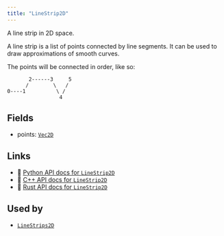 ```yaml
---
title: "LineStrip2D"
---
```


A line strip in 2D space.

A line strip is a list of points connected by line segments. It can be used to draw
approximations of smooth curves.

The points will be connected in order, like so:
```text
       2------3     5
      /        \   /
0----1          \ /
                 4
```

## Fields

* points: [`Vec2D`](../datatypes/vec2d.md)

## Links
 * 🐍 [Python API docs for `LineStrip2D`](https://ref.rerun.io/docs/python/stable/common/components#rerun.components.LineStrip2D)
 * 🌊 [C++ API docs for `LineStrip2D`](https://ref.rerun.io/docs/cpp/stable/structrerun_1_1components_1_1LineStrip2D.html?speculative-link)
 * 🦀 [Rust API docs for `LineStrip2D`](https://docs.rs/rerun/latest/rerun/components/struct.LineStrip2D.html)


## Used by

* [`LineStrips2D`](../archetypes/line_strips2d.md)
